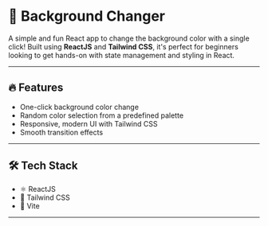 # 🎨 Background Changer

A simple and fun React app to change the background color with a single click! Built using **ReactJS** and **Tailwind CSS**, it's perfect for beginners looking to get hands-on with state management and styling in React.

---

## 🔥 Features

- One-click background color change
- Random color selection from a predefined palette
- Responsive, modern UI with Tailwind CSS
- Smooth transition effects

---
## 🛠️ Tech Stack

- ⚛️ ReactJS
- 🎨 Tailwind CSS
- 🔧 Vite 
---
